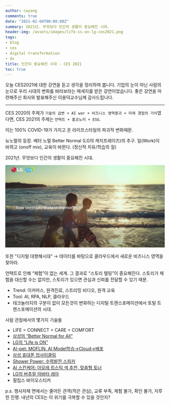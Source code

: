 ```yaml
---
author: cwyang
comments: true
date: "2021-02-04T00:00:00Z"
summary: 2021년. 무엇보다 인간의 생활이 중요해진 시대.
header-img: /assets/images/life-is-on-lg-ces2021.png
tags:
- blog
- ces
- digital transformation
- dx
title: 인간이 중요해진 시대 - CES 2021
toc: true
---
```

오늘 CES2021에 대한 강연을 듣고 생각을 정리하여 봅니다. 기업의 눈이 아닌 사람의 눈으로 우리 시대의 변화를 바라보라는 메세지를 받은 강연이었습니다. 좋은 강연을 마련해주신 회사와 발표해주신 이용덕교수님께 감사드립니다.

***

CES 2020의 주제가 `기술의 급변 + AI war + 비즈니스 영역붕괴 + 미래 경험의 가치`였다면,
CES 2021의 주제는 `언택트 + 홈코노미 + ESG`.
 
이는 100% COVID-19가 가지고 온 라이프스타일의 파괴적 변화때문.

뉴노멀의 등장. 베터 노멀 Better Normal (LG의 캐치프레이즈)의 추구. 일(Work)이 바뀌고 (onoff mix), 교육이 바뀐다. (정신적 치유/학습의 질)

2021년. 무엇보다 인간의 생활이 중요해진 시대.

![당연했던 것들이 추억이 되어버린 시대](/assets/images/life-is-on-lg-ces2021.png)


또한 "디지털 대항해시대” → 데이터를 바탕으로 클라우드에서 새로운 비즈니스 영역을 찾아라.

언택트로 인해 “체험”이 없는 세계.
그 결과로
“스토리 텔링”이 중요해진다.
스토리가 체험을 대신할 수는 없지만, 스토리가 있으면 관심과 신뢰를 전달할 수 있기 때문.

* Trend: 이커머스, 원격진료, 스트리밍 비디오, 원격 교육
* Tool: AI, RPA, NLP, 클라우드
* 테크놀러지의 구분이 없이 모든것이 변화하는 디지털 트랜스포메이션에서 토털 트랜스포메이션의 시대.


사람 관점에서의 몇가지 기술들
- LIFE = CONNECT + CARE + COMFORT
- [삼성의 “Better Normal for All”](https://www.youtube.com/watch?v=bQd2J-53PTU)
- [LG의 “Life is ON”](https://www.youtube.com/watch?v=Y-7coIGK7IM)
- [AI-pet: MOFLIN. AI Model학습→Cloud→배포](https://www.youtube.com/watch?v=z4rSG8f8N00)
- [삼성 휴대폰 업사이클링 ](https://www.youtube.com/watch?v=m9AL266C0lc)
- [Shower Power: 수력발전 스피커 ](https://www.youtube.com/watch?v=bNSCIuHKhro)
- [AI 스킨케어: 아모레 립스틱 색 추천, 맞춤형 토너 ](https://www.youtube.com/watch?v=OWVy_bq8VFI)
- [LG의 버추얼 아바타 레아 ](https://www.youtube.com/watch?v=Yj0R1RgyIx4)
- 필립스 바이오스티커

p.s. 행사자체 면에서는 줄어든 관객(적은 관심), 교류 부족, 체험 불가, 확인 불가, 지루한 진행.
내년의 CES는 이 위기를 극복할 수 있을 것인지?


